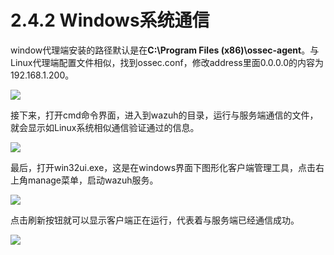 # 2.4.2 Windows系统通信

window代理端安装的路径默认是在**C:\Program Files \(x86\)\ossec-agent**。与Linux代理端配置文件相似，找到ossec.conf，修改address里面0.0.0.0的内容为192.168.1.200。

![](../../.gitbook/assets/image%20%2816%29.png)

接下来，打开cmd命令界面，进入到wazuh的目录，运行与服务端通信的文件，就会显示如Linux系统相似通信验证通过的信息。

![](../../.gitbook/assets/image%20%2825%29.png)

最后，打开win32ui.exe，这是在windows界面下图形化客户端管理工具，点击右上角manage菜单，启动wazuh服务。

![](../../.gitbook/assets/image%20%2817%29.png)

点击刷新按钮就可以显示客户端正在运行，代表着与服务端已经通信成功。

![](../../.gitbook/assets/image%20%2830%29.png)

